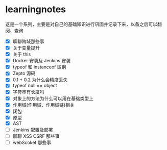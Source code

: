 <!--
 * @Author: your name
 * @Date: 2019-08-31 15:49:59
 * @LastEditTime: 2020-05-24 10:11:59
 * @LastEditors: Please set LastEditors
 * @Description: In User Settings Edit
 * @FilePath: /learningnotes/README.md
-->

# learningnotes

这是一个系列，主要是对自己的基础知识进行巩固并记录下来，以备之后可以翻阅、查询

- [x] 聊聊跨域那些事
- [x] 关于变量提升
- [x] 关于 this
- [x] Docker 安装及 Jenkins 安装
- [x] typeof 和 instanceof 区别
- [x] Zepto 源码
- [x] 0.1 + 0.2 为什么会精度丢失
- [x] typeof null == object
- [x] 字符串有长度吗
- [x] 对象上的方法为什么可以用在基础类型上
- [x] 作用域(作用域、作用域链)相关
- [x] 闭包
- [x] 原型
- [x] AST
- [ ] Jenkins 配置及部署
- [ ] 聊聊 XSS CSRF 那些事
- [ ] webScoket 那些事
